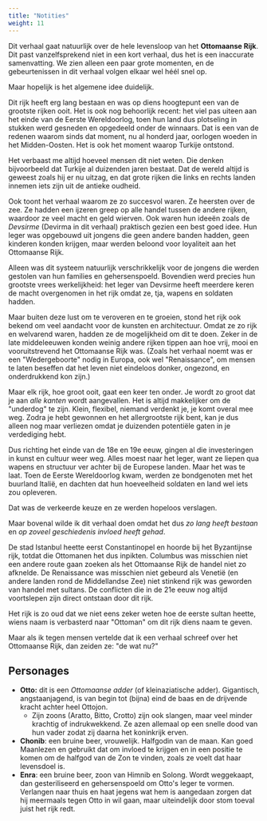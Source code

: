 ```yaml
---
title: "Notities"
weight: 11
---
```

Dit verhaal gaat natuurlijk over de hele levensloop van het **Ottomaanse Rijk**. Dit past vanzelfsprekend niet in een kort verhaal, dus het is een inaccurate samenvatting. We zien alleen een paar grote momenten, en de gebeurtenissen in dit verhaal volgen elkaar wel héél snel op.

Maar hopelijk is het algemene idee duidelijk.

Dit rijk heeft erg lang bestaan en was op diens hoogtepunt een van de grootste rijken ooit. Het is ook nog behoorlijk recent: het viel pas uiteen aan het einde van de Eerste Wereldoorlog, toen hun land dus plotseling in stukken werd gesneden en opgedeeld onder de winnaars. Dat is een van de redenen waarom sinds dat moment, nu al honderd jaar, oorlogen woeden in het Midden-Oosten. Het is ook het moment waarop Turkije ontstond.

Het verbaast me altijd hoeveel mensen dit niet weten. Die denken bijvoorbeeld dat Turkije al duizenden jaren bestaat. Dat de wereld altijd is geweest zoals hij er nu uitzag, en dat grote rijken die links en rechts landen innemen iets zijn uit de antieke oudheid.

Ook toont het verhaal waarom ze zo succesvol waren. Ze heersten over de zee. Ze hadden een ijzeren greep op alle handel tussen de andere rijken, waardoor ze veel macht en geld wierven. Ook waren hun ideeën zoals de _Devsirme_ (Devirma in dit verhaal) praktisch gezien een best goed idee. Hun leger was opgebouwd uit jongens die geen andere banden hadden, geen kinderen konden krijgen, maar werden beloond voor loyaliteit aan het Ottomaanse Rijk.

Alleen was dit systeem natuurlijk verschrikkelijk voor de jongens die werden gestolen van hun families en gehersenspoeld. Bovendien werd precies hun grootste vrees werkelijkheid: het leger van Devsirme heeft meerdere keren de macht overgenomen in het rijk omdat ze, tja, wapens en soldaten hadden.

Maar buiten deze lust om te veroveren en te groeien, stond het rijk ook bekend om veel aandacht voor de kunsten en architectuur. Omdat ze zo rijk en welvarend waren, hadden ze de mogelijkheid om dit te doen. Zeker in de late middeleeuwen konden weinig andere rijken tippen aan hoe vrij, mooi en vooruitstrevend het Ottomaanse Rijk was. (Zoals het verhaal noemt was er een "Wedergeboorte" nodig in Europa, ook wel "Renaissance", om mensen te laten beseffen dat het leven niet eindeloos donker, ongezond, en onderdrukkend kon zijn.)

Maar elk rijk, hoe groot ooit, gaat een keer ten onder. Je wordt zo groot dat je aan _alle kanten_ wordt aangevallen. Het is altijd makkelijker om de "underdog" te zijn. Klein, flexibel, niemand verdenkt je, je komt overal mee weg. Zodra je hebt gewonnen en het allergrootste rijk bent, kan je dus alleen nog maar verliezen omdat je duizenden potentiële gaten in je verdediging hebt.

Dus richting het einde van de 18e en 19e eeuw, gingen al die investeringen in kunst en cultuur weer weg. Alles moest naar het leger, want ze liepen qua wapens en structuur ver achter bij de Europese landen. Maar het was te laat. Toen de Eerste Wereldoorlog kwam, werden ze bondgenoten met het buurland Italië, en dachten dat hun hoeveelheid soldaten en land wel iets zou opleveren. 

Dat was de verkeerde keuze en ze werden hopeloos verslagen.

Maar bovenal wilde ik dit verhaal doen omdat het dus _zo lang heeft bestaan_ en _op zoveel geschiedenis invloed heeft gehad_. 

De stad Istanbul heette eerst Constantinopel en hoorde bij het Byzantijnse rijk, totdat die Ottomanen het dus inpikten. Columbus was misschien niet een andere route gaan zoeken als het Ottomaanse Rijk de handel niet zo afknelde. De Renaissance was misschien niet gebeurd als Venetië (en andere landen rond de Middellandse Zee) niet stinkend rijk was geworden van handel met sultans. De conflicten die in de 21e eeuw nog altijd voortslepen zijn direct ontstaan door dit rijk. 

Het rijk is zo oud dat we niet eens zeker weten hoe de eerste sultan heette, wiens naam is verbasterd naar "Ottoman" om dit rijk diens naam te geven.

Maar als ik tegen mensen vertelde dat ik een verhaal schreef over het Ottomaanse Rijk, dan zeiden ze: "de wat nu?"
## Personages
* **Otto:** dit is een _Ottomaanse adder_ (of kleinaziatische adder). Gigantisch, angstaanjagend, is van begin tot (bijna) eind de baas en de drijvende kracht achter heel Ottojon.
	* Zijn zoons (Aratto, Bitto, Crotto) zijn ook slangen, maar veel minder krachtig of indrukwekkend. Ze azen allemaal op een snelle dood van hun vader zodat zij daarna het koninkrijk erven.
* **Chonib**: een bruine beer, vrouwelijk. Halfgodin van de maan. Kan goed Maanlezen en gebruikt dat om invloed te krijgen en in een positie te komen om de halfgod van de Zon te vinden, zoals ze voelt dat haar levensdoel is.
* **Enra**: een bruine beer, zoon van Himnib en Solong. Wordt weggekaapt, dan gesteriliseerd en gehersenspoeld om Otto's leger te vormen. Verlangen naar thuis en haat jegens wat hem is aangedaan zorgen dat hij meermaals tegen Otto in wil gaan, maar uiteindelijk door stom toeval juist het rijk redt.